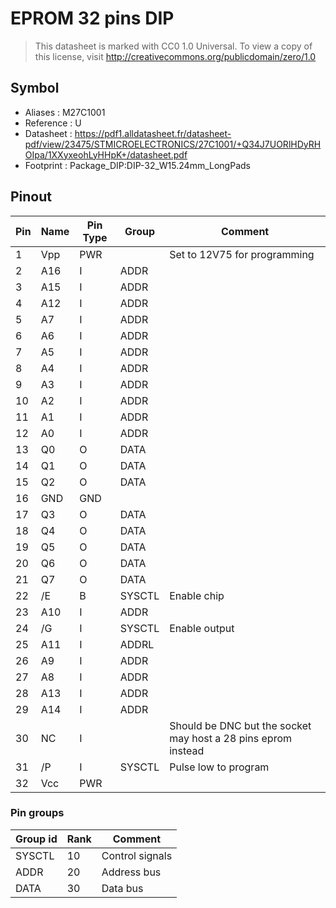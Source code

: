# EPROM 32 pins DIP

> This datasheet is marked with CC0 1.0
> Universal. To view a copy of this license, visit
> http://creativecommons.org/publicdomain/zero/1.0

## Symbol

* Aliases : M27C1001
* Reference : U
* Datasheet : https://pdf1.alldatasheet.fr/datasheet-pdf/view/23475/STMICROELECTRONICS/27C1001/+Q34J7UORlHDyRHOIpa/1XXyxeohLyHHpK+/datasheet.pdf
* Footprint : Package_DIP:DIP-32_W15.24mm_LongPads

## Pinout

|Pin|Name|Pin Type|Group|Comment|
|---|---|---|---|---|
|1|Vpp|PWR||Set to 12V75 for programming|
|2|A16|I|ADDR||
|3|A15|I|ADDR||
|4|A12|I|ADDR||
|5|A7|I|ADDR||
|6|A6|I|ADDR||
|7|A5|I|ADDR||
|8|A4|I|ADDR||
|9|A3|I|ADDR||
|10|A2|I|ADDR||
|11|A1|I|ADDR||
|12|A0|I|ADDR||
|13|Q0|O|DATA||
|14|Q1|O|DATA||
|15|Q2|O|DATA||
|16|GND|GND|||
|17|Q3|O|DATA||
|18|Q4|O|DATA||
|19|Q5|O|DATA||
|20|Q6|O|DATA||
|21|Q7|O|DATA||
|22|/E|B|SYSCTL|Enable chip|
|23|A10|I|ADDR||
|24|/G|I|SYSCTL|Enable output|
|25|A11|I|ADDRL||
|26|A9|I|ADDR||
|27|A8|I|ADDR||
|28|A13|I|ADDR||
|29|A14|I|ADDR||
|30|NC|I||Should be DNC but the socket may host a 28 pins eprom instead|
|31|/P|I|SYSCTL|Pulse low to program|
|32|Vcc|PWR|||

### Pin groups

|Group id|Rank|Comment|
|---|---|---|
|SYSCTL|10|Control signals|
|ADDR|20|Address bus|
|DATA|30|Data bus|
